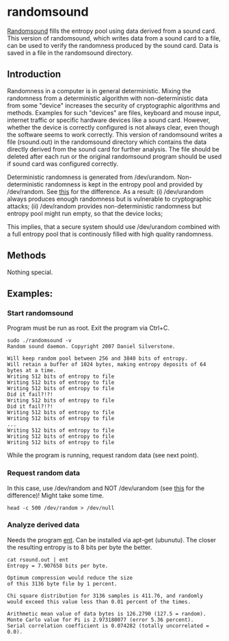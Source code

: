 # randomsound
[Randomsound](http://archive.ubuntu.com/ubuntu/pool/universe/r/randomsound/randomsound_0.2.orig.tar.gz) fills the entropy pool using data derived from a sound card.
This version of randomsound, which writes data from a sound card to a file, can be used to verify the randomness produced by the sound card.
Data is saved in a file in the randomsound directory.

## Introduction
Randomness in a computer is in general deterministic.
Mixing the randomness from a deterministic algorithm with non-deterministic data from some "device" increases the security of cryptographic algorithms and methods.
Examples for such "devices" are files, keyboard and mouse input, internet traffic or specific hardware devices like a sound card.
However, whether the device is correctly configured is not always clear, even though the software seems to work correctly.
This version of randomsound writes a file (rsound.out) in the randomsound directory which contains the data directly derived from the sound card for further analysis.
The file should be deleted after each run or the original randomsound program should be used if sound card was configured correctly.

Deterministic randomness is generated from /dev/urandom.
Non-deterministic randomness is kept in the entropy pool and provided by /dev/random.
See [this](https://stackoverflow.com/questions/23712581/differences-between-random-and-urandom) for the difference.
As a result:
(i) /dev/urandom always produces enough randomness but is vulnerable to cryptographic attacks;
(ii) /dev/random provides non-deterministic randomness but entropy pool might run empty, so that the device locks;

This implies, that a secure system should use /dev/urandom combined with a full entropy pool that is continously filled with high quality randomness.

## Methods
Nothing special.

## Examples:
### Start randomsound
Program must be run as root. Exit the program via Ctrl+C.

```
sudo ./randomsound -v
Random sound daemon. Copyright 2007 Daniel Silverstone.

Will keep random pool between 256 and 3840 bits of entropy.
Will retain a buffer of 1024 bytes, making entropy deposits of 64 bytes at a time.
Writing 512 bits of entropy to file
Writing 512 bits of entropy to file
Writing 512 bits of entropy to file
Did it fail?!?!
Writing 512 bits of entropy to file
Did it fail?!?!
Writing 512 bits of entropy to file
Writing 512 bits of entropy to file
...
Writing 512 bits of entropy to file
Writing 512 bits of entropy to file
Writing 512 bits of entropy to file
```
While the program is running, request random data (see next point).

### Request random data
In this case, use /dev/random and NOT /dev/urandom (see [this](https://stackoverflow.com/questions/23712581/differences-between-random-and-urandom) for the difference)!
Might take some time.

```
head -c 500 /dev/random > /dev/null
```

### Analyze derived data
Needs the program [ent](https://packages.ubuntu.com/de/xenial/ent).
Can be installed via apt-get (ubunutu).
The closer the resulting entropy is to 8 bits per byte the better. 
```
cat rsound.out | ent
Entropy = 7.907658 bits per byte.

Optimum compression would reduce the size
of this 3136 byte file by 1 percent.

Chi square distribution for 3136 samples is 411.76, and randomly
would exceed this value less than 0.01 percent of the times.

Arithmetic mean value of data bytes is 126.2790 (127.5 = random).
Monte Carlo value for Pi is 2.973180077 (error 5.36 percent).
Serial correlation coefficient is 0.074282 (totally uncorrelated = 0.0).
```
